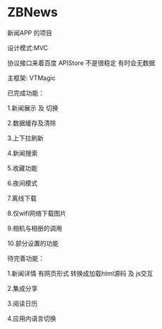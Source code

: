# ZBNews

新闻APP 的项目 

设计模式:MVC

协议接口来着百度 APIStore 不是很稳定 有时会无数据

主框架: VTMagic

已完成功能：

1.新闻展示 及 切换

2.数据缓存及清除

3.上下拉刷新

4.新闻搜索

5.收藏功能

6.夜间模式

7.离线下载

8.仅wifi网络下载图片

9.相机与相册的调用

10.部分设置的功能


待完善功能：

1.新闻详情 有网页形式 转换成加载html源码 及 js交互

2.集成分享

3.阅读日历

4.应用内语言切换
